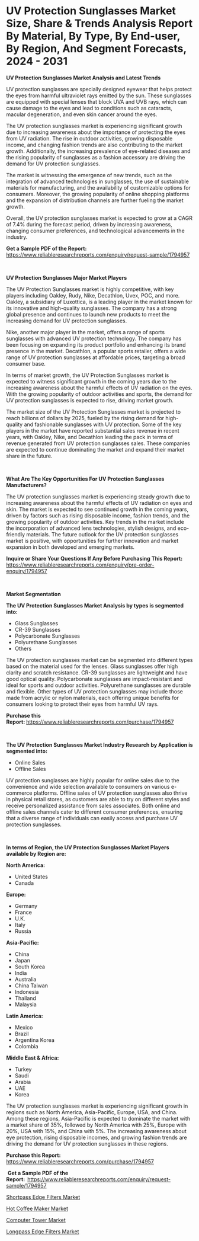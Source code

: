 <p><h1>UV Protection Sunglasses Market Size, Share & Trends Analysis Report By Material, By Type, By End-user, By Region, And Segment Forecasts, 2024 - 2031</h1></p><p><strong>UV Protection Sunglasses Market Analysis and Latest Trends</strong></p>
<p><p>UV protection sunglasses are specially designed eyewear that helps protect the eyes from harmful ultraviolet rays emitted by the sun. These sunglasses are equipped with special lenses that block UVA and UVB rays, which can cause damage to the eyes and lead to conditions such as cataracts, macular degeneration, and even skin cancer around the eyes.</p><p>The UV protection sunglasses market is experiencing significant growth due to increasing awareness about the importance of protecting the eyes from UV radiation. The rise in outdoor activities, growing disposable income, and changing fashion trends are also contributing to the market growth. Additionally, the increasing prevalence of eye-related diseases and the rising popularity of sunglasses as a fashion accessory are driving the demand for UV protection sunglasses.</p><p>The market is witnessing the emergence of new trends, such as the integration of advanced technologies in sunglasses, the use of sustainable materials for manufacturing, and the availability of customizable options for consumers. Moreover, the growing popularity of online shopping platforms and the expansion of distribution channels are further fueling the market growth.</p><p>Overall, the UV protection sunglasses market is expected to grow at a CAGR of 7.4% during the forecast period, driven by increasing awareness, changing consumer preferences, and technological advancements in the industry.</p></p>
<p><strong>Get a Sample PDF of the Report:&nbsp;</strong> <a href="https://www.reliableresearchreports.com/enquiry/request-sample/1794957">https://www.reliableresearchreports.com/enquiry/request-sample/1794957</a></p>
<p>&nbsp;</p>
<p><strong>UV Protection Sunglasses Major Market Players</strong></p>
<p><p>The UV Protection Sunglasses market is highly competitive, with key players including Oakley, Rudy, Nike, Decathlon, Uvex, POC, and more. Oakley, a subsidiary of Luxottica, is a leading player in the market known for its innovative and high-quality sunglasses. The company has a strong global presence and continues to launch new products to meet the increasing demand for UV protection sunglasses.</p><p>Nike, another major player in the market, offers a range of sports sunglasses with advanced UV protection technology. The company has been focusing on expanding its product portfolio and enhancing its brand presence in the market. Decathlon, a popular sports retailer, offers a wide range of UV protection sunglasses at affordable prices, targeting a broad consumer base.</p><p>In terms of market growth, the UV Protection Sunglasses market is expected to witness significant growth in the coming years due to the increasing awareness about the harmful effects of UV radiation on the eyes. With the growing popularity of outdoor activities and sports, the demand for UV protection sunglasses is expected to rise, driving market growth.</p><p>The market size of the UV Protection Sunglasses market is projected to reach billions of dollars by 2025, fueled by the rising demand for high-quality and fashionable sunglasses with UV protection. Some of the key players in the market have reported substantial sales revenue in recent years, with Oakley, Nike, and Decathlon leading the pack in terms of revenue generated from UV protection sunglasses sales. These companies are expected to continue dominating the market and expand their market share in the future.</p></p>
<p>&nbsp;</p>
<p><strong>What Are The Key Opportunities For UV Protection Sunglasses Manufacturers?</strong></p>
<p><p>The UV protection sunglasses market is experiencing steady growth due to increasing awareness about the harmful effects of UV radiation on eyes and skin. The market is expected to see continued growth in the coming years, driven by factors such as rising disposable income, fashion trends, and the growing popularity of outdoor activities. Key trends in the market include the incorporation of advanced lens technologies, stylish designs, and eco-friendly materials. The future outlook for the UV protection sunglasses market is positive, with opportunities for further innovation and market expansion in both developed and emerging markets.</p></p>
<p><strong>Inquire or Share Your Questions If Any Before Purchasing This Report:</strong> <a href="https://www.reliableresearchreports.com/enquiry/pre-order-enquiry/1794957">https://www.reliableresearchreports.com/enquiry/pre-order-enquiry/1794957</a></p>
<p>&nbsp;</p>
<p><strong>Market Segmentation</strong></p>
<p><strong>The UV Protection Sunglasses Market Analysis by types is segmented into:</strong></p>
<p><ul><li>Glass Sunglasses</li><li>CR-39 Sunglasses</li><li>Polycarbonate Sunglasses</li><li>Polyurethane Sunglasses</li><li>Others</li></ul></p>
<p><p>The UV protection sunglasses market can be segmented into different types based on the material used for the lenses. Glass sunglasses offer high clarity and scratch resistance. CR-39 sunglasses are lightweight and have good optical quality. Polycarbonate sunglasses are impact-resistant and ideal for sports and outdoor activities. Polyurethane sunglasses are durable and flexible. Other types of UV protection sunglasses may include those made from acrylic or nylon materials, each offering unique benefits for consumers looking to protect their eyes from harmful UV rays.</p></p>
<p><strong>Purchase this Report:&nbsp;</strong><a href="https://www.reliableresearchreports.com/purchase/1794957">https://www.reliableresearchreports.com/purchase/1794957</a></p>
<p>&nbsp;</p>
<p><strong>The UV Protection Sunglasses Market Industry Research by Application is segmented into:</strong></p>
<p><ul><li>Online Sales</li><li>Offline Sales</li></ul></p>
<p><p>UV protection sunglasses are highly popular for online sales due to the convenience and wide selection available to consumers on various e-commerce platforms. Offline sales of UV protection sunglasses also thrive in physical retail stores, as customers are able to try on different styles and receive personalized assistance from sales associates. Both online and offline sales channels cater to different consumer preferences, ensuring that a diverse range of individuals can easily access and purchase UV protection sunglasses.</p></p>
<p>&nbsp;</p>
<p><strong>In terms of Region, the UV Protection Sunglasses Market Players available by Region are:</strong></p>
<p>
    <p> <strong> North America: </strong>
        <ul>
            <li>United States</li>
            <li>Canada</li>
        </ul>
        </p> 
    <p> <strong> Europe: </strong>
        <ul>
            <li>Germany</li>
            <li>France</li>
            <li>U.K.</li>
            <li>Italy</li>
            <li>Russia</li>
        </ul>
        </p> 
    <p> <strong> Asia-Pacific: </strong>
        <ul>
            <li>China</li>
            <li>Japan</li>
            <li>South Korea</li>
            <li>India</li>
            <li>Australia</li>
            <li>China Taiwan</li>
            <li>Indonesia</li>
            <li>Thailand</li>
            <li>Malaysia</li>
        </ul>
        </p> 
    <p> <strong> Latin America: </strong>
        <ul>
            <li>Mexico</li>
            <li>Brazil</li>
            <li>Argentina Korea</li>
            <li>Colombia</li>
        </ul>
        </p> 
    <p> <strong> Middle East & Africa: </strong>
        <ul>
            <li>Turkey</li>
            <li>Saudi</li>
            <li>Arabia</li>
            <li>UAE</li>
            <li>Korea</li>
        </ul>
    </p>
    </p>
<p><p>The UV protection sunglasses market is experiencing significant growth in regions such as North America, Asia-Pacific, Europe, USA, and China. Among these regions, Asia-Pacific is expected to dominate the market with a market share of 35%, followed by North America with 25%, Europe with 20%, USA with 15%, and China with 5%. The increasing awareness about eye protection, rising disposable incomes, and growing fashion trends are driving the demand for UV protection sunglasses in these regions.</p></p>
<p><strong>Purchase this Report: </strong><a href="https://www.reliableresearchreports.com/purchase/1794957">https://www.reliableresearchreports.com/purchase/1794957</a></p>
<p>&nbsp;<strong>Get a Sample PDF of the Report:&nbsp;&nbsp;</strong><a href="https://www.reliableresearchreports.com/enquiry/request-sample/1794957">https://www.reliableresearchreports.com/enquiry/request-sample/1794957</a></p>
<p><strong></strong></p>
<p><p><a href="https://issuu.com/reportprime-2/docs/shortpass-edge-filters-market-size-2030.pptx">Shortpass Edge Filters Market</a></p><p><a href="https://github.com/mbisetmhermsr/Market-Research-Report-List-1/blob/main/hot-coffee-maker-market.md">Hot Coffee Maker Market</a></p><p><a href="https://github.com/zjyglelu/Market-Research-Report-List-1/blob/main/computer-tower-market.md">Computer Tower Market</a></p><p><a href="https://issuu.com/reportprime-2/docs/longpass-edge-filters-market-size-2030.pptx">Longpass Edge Filters Market</a></p></p>